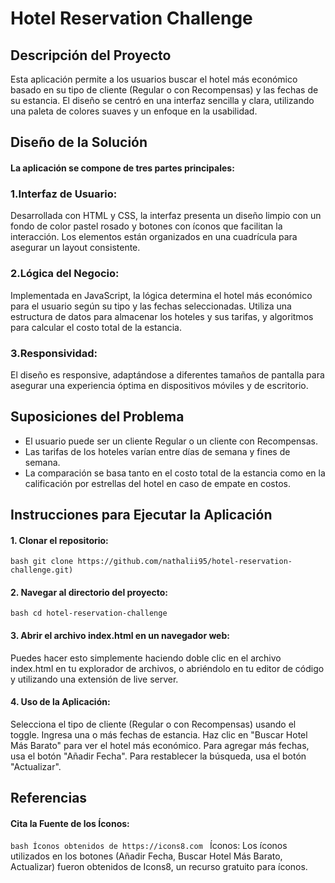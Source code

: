 # Hotel Reservation Challenge
## Descripción del Proyecto

Esta aplicación permite a los usuarios buscar el hotel más económico basado en su tipo de cliente (Regular o con Recompensas) y las fechas de su estancia. El diseño se centró en una interfaz sencilla y clara, utilizando una paleta de colores suaves y un enfoque en la usabilidad.

## Diseño de la Solución

#### La aplicación se compone de tres partes principales:

### 1.Interfaz de Usuario:

Desarrollada con HTML y CSS, la interfaz presenta un diseño limpio con un fondo de color pastel rosado y botones con íconos que facilitan la interacción. Los elementos están organizados en una cuadrícula para asegurar un layout consistente.

### 2.Lógica del Negocio: 

Implementada en JavaScript, la lógica determina el hotel más económico para el usuario según su tipo y las fechas seleccionadas. Utiliza una estructura de datos para almacenar los hoteles y sus tarifas, y algoritmos para calcular el costo total de la estancia.

### 3.Responsividad: 

El diseño es responsive, adaptándose a diferentes tamaños de pantalla para asegurar una experiencia óptima en dispositivos móviles y de escritorio.

## Suposiciones del Problema
   
   + El usuario puede ser un cliente Regular o un cliente con Recompensas.
   + Las tarifas de los hoteles varían entre días de semana y fines de 
     semana.
  + La comparación se basa tanto en el costo total de la estancia como en 
    la calificación por estrellas del hotel en caso de empate en costos.

## Instrucciones para Ejecutar la Aplicación

#### 1. Clonar el repositorio:
````bash git clone https://github.com/nathalii95/hotel-reservation-challenge.git)````

#### 2. Navegar al directorio del proyecto:
````bash cd hotel-reservation-challenge````

#### 3. Abrir el archivo index.html en un navegador web:

Puedes hacer esto simplemente haciendo doble clic en el archivo index.html en tu explorador de archivos, o abriéndolo en tu editor de código y utilizando una extensión de live server.

#### 4. Uso de la Aplicación:

Selecciona el tipo de cliente (Regular o con Recompensas) usando el toggle.
Ingresa una o más fechas de estancia.
Haz clic en "Buscar Hotel Más Barato" para ver el hotel más económico.
Para agregar más fechas, usa el botón "Añadir Fecha".
Para restablecer la búsqueda, usa el botón "Actualizar".


## Referencias

#### Cita la Fuente de los Íconos:
````bash Íconos obtenidos de https://icons8.com ````
Íconos: Los íconos utilizados en los botones (Añadir Fecha, Buscar Hotel Más Barato, Actualizar) fueron obtenidos de Icons8, un recurso gratuito para íconos.


